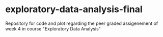 # exploratory-data-analysis-final

Repository for code and plot regarding the peer graded assigenement of week 4 in course "Exploratory Data Analysis"
